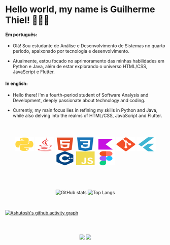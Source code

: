# Hello world, my name is Guilherme Thiel! 🙋🏻‍♂️

#### Em português:

* Olá! Sou estudante de Análise e Desenvolvimento de Sistemas no quarto período, apaixonado por tecnologia e desenvolvimento.

* Atualmente, estou focado no aprimoramento das minhas habilidades em Python e Java, além de estar explorando o universo HTML/CSS, JavaScript e Flutter. 

#### In english:

* Hello there! I'm a fourth-period student of Software Analysis and Development, deeply passionate about technology and coding. 

* Currently, my main focus lies in refining my skills in Python and Java, while also delving into the realms of HTML/CSS, JavaScript and Flutter.

## 

<div align="center">
  <br><p align="center">
    <div style="display: inline_block" gap="10">
      <img align="center" alt="python" height="44" width="60" src="https://raw.githubusercontent.com/devicons/devicon/master/icons/python/python-plain.svg">
      <img align="center" alt="java" height="44" width="60" src="https://raw.githubusercontent.com/devicons/devicon/master/icons/java/java-plain.svg">
      <img align="center" alt="HTML" height="44" width="60" src="https://raw.githubusercontent.com/devicons/devicon/master/icons/html5/html5-plain.svg">
      <img align="center" alt="CSS" height="44" width="60" src="https://raw.githubusercontent.com/devicons/devicon/master/icons/css3/css3-plain.svg">
      <img align="center" alt="kotlin" height="44" width="60" src="https://raw.githubusercontent.com/devicons/devicon/master/icons/kotlin/kotlin-plain.svg">
      <img align="center" alt="git" height="44" width="60" src="https://raw.githubusercontent.com/devicons/devicon/master/icons/git/git-plain.svg">
      <img align="center" alt="flutter" height="44" width="60" src="https://raw.githubusercontent.com/devicons/devicon/master/icons/flutter/flutter-plain.svg">
      <img align="center" alt="cplusplus" height="44" width="60" src="https://raw.githubusercontent.com/devicons/devicon/master/icons/cplusplus/cplusplus-plain.svg">
      <img align="center" alt="javascript" height="44" width="60" src="https://raw.githubusercontent.com/devicons/devicon/master/icons/javascript/javascript-plain.svg">
<!--       <img align="center" alt="qt" height="40" width="60" src="https://raw.githubusercontent.com/devicons/devicon/master/icons/qt/qt-original.svg"> -->
      <img align="center" alt="figma" height="44" width="60" src="https://raw.githubusercontent.com/devicons/devicon/master/icons/figma/figma-original.svg">
<!--       <img align="center" alt="canva" height="40" width="60" src="https://raw.githubusercontent.com/devicons/devicon/master/icons/canva/canva-original.svg"> -->
    </div>
  <br>
</div>

##

<div align="center">
  <br><p align="centre">
    <div style="display: inline_block">
      <img src="https://github-readme-stats.vercel.app/api?username=ThielG&theme=vision-friendly-dark&show_icons=true" alt="GitHub stats" />
      <img width="318px" src="https://github-readme-stats.vercel.app/api/top-langs/?username=ThielG&theme=vision-friendly-dark&layout=donut" alt="Top Langs" />
<!--       <img src="https://github-readme-streak-stats.herokuapp.com/?user=ThielG&theme=vision-friendly-dark&show_icons=true" alt="GitHub stats" /> -->
    </div>
  </br>
</div>

##

[![Ashutosh's github activity graph](https://github-readme-activity-graph.vercel.app/graph?username=ThielG&theme=react-dark)](https://github.com/ashutosh00710/github-readme-activity-graph)

##

<div align="center">
  <p align="center">
    <br>
      <div style="display: inline-block;">
        <img src="https://github-readme-stats.vercel.app/api/pin/?username=ThielG&theme=vision-friendly-dark&repo=Biblio" />
        <img src="https://github-readme-stats.vercel.app/api/pin/?username=ThielG&theme=vision-friendly-dark&repo=Projeto_Final_Programacao_Orientada_a_Objetos_Java" />
      </div>
    <br>
  </p>
</div>
